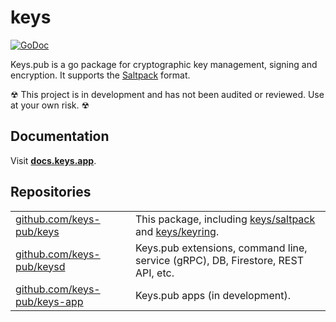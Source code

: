 # keys

[![GoDoc](https://godoc.org/github.com/keys-pub/keys?status.svg)](https://godoc.org/github.com/keys-pub/keys)

Keys.pub is a go package for cryptographic key management, signing and encryption. It supports the [Saltpack](https://saltpack.org) format.

☢ This project is in development and has not been audited or reviewed. Use at your own risk. ☢

## Documentation

Visit **[docs.keys.app](https://docs.keys.app)**.

## Repositories

|                                                                      |                                                                                                                                                                      |
| -------------------------------------------------------------------- | -------------------------------------------------------------------------------------------------------------------------------------------------------------------- |
| [github.com/keys-pub/keys](https://github.com/keys-pub/keys)         | This package, including [keys/saltpack](https://godoc.org/github.com/keys-pub/keys/saltpack) and [keys/keyring](https://godoc.org/github.com/keys-pub/keys/keyring). |
| [github.com/keys-pub/keysd](https://github.com/keys-pub/keysd)       | Keys.pub extensions, command line, service (gRPC), DB, Firestore, REST API, etc.                                                                                     |
| [github.com/keys-pub/keys-app](https://github.com/keys-pub/keys-app) | Keys.pub apps (in development).                                                                                                                                      |
